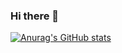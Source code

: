 ### Hi there 👋

[![Anurag's GitHub stats](https://github-readme-stats.vercel.app/api?username=Nuohan-li)](https://github.com/anuraghazra/github-readme-stats)

<!--
**Nuohan-li/Nuohan-li** is a ✨ _special_ ✨ repository because its `README.md` (this file) appears on your GitHub profile.

Here are some ideas to get you started:

- 🔭 I’m currently working on ...
- 🌱 I’m currently learning ...
- 👯 I’m looking to collaborate on ...
- 🤔 I’m looking for help with ...
- 💬 Ask me about ...
- 📫 How to reach me: ...
- 😄 Pronouns: ...
- ⚡ Fun fact: ...
-->
